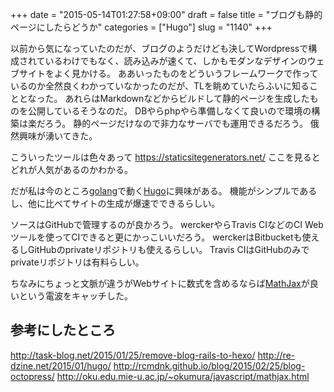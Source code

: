+++
date = "2015-05-14T01:27:58+09:00"
draft = false
title = "ブログも静的ページにしたらどうか"
categories = ["Hugo"]
slug = "1140"
+++

以前から気になっていたのだが、ブログのようだけども決してWordpressで構成されているわけでもなく、読み込みが速くて、しかもモダンなデザインのウェブサイトをよく見かける。
ああいったものをどういうフレームワークで作っているのか全然良くわかっていなかったのだが、TLを眺めていたらふいに知ることとなった。
あれらはMarkdownなどからビルドして静的ページを生成したものを公開しているそうなのだ。
DBやらphpやら準備しなくて良いので環境の構築は楽だろう。
静的ページだけなので非力なサーバでも運用できるだろう。
俄然興味が湧いてきた。

こういったツールは色々あって
<a href="https://staticsitegenerators.net/">https://staticsitegenerators.net/</a>
ここを見るとどれが人気があるのかわかる。

だが私は今のところ<a href="http://golang-jp.org/">golang</a>で動く<a href="http://gohugo.io/">Hugo</a>に興味がある。
機能がシンプルであるし、他に比べてサイトの生成が爆速でできるらしい。

ソースはGitHubで管理するのが良かろう。
werckerやらTravis CIなどのCI Webツールを使ってCIできると更にかっこいいだろう。
werckerはBitbucketも使えるしGitHubのprivateリポジトリも使えるらしい。
Travis CIはGitHubのみでprivateリポジトリは有料らしい。

ちなみにちょっと文脈が違うがWebサイトに数式を含めるならば<a href="http://www.mathjax.org/">MathJax</a>が良いという電波をキャッチした。

<h2>参考にしたところ</h2>
<a href="http://task-blog.net/2015/01/25/remove-blog-rails-to-hexo/">http://task-blog.net/2015/01/25/remove-blog-rails-to-hexo/</a>
<a href="http://re-dzine.net/2015/01/hugo/">http://re-dzine.net/2015/01/hugo/</a>
<a href="http://rcmdnk.github.io/blog/2015/02/25/blog-octopress/">http://rcmdnk.github.io/blog/2015/02/25/blog-octopress/</a>
<a href="http://oku.edu.mie-u.ac.jp/~okumura/javascript/mathjax.html">http://oku.edu.mie-u.ac.jp/~okumura/javascript/mathjax.html</a>

